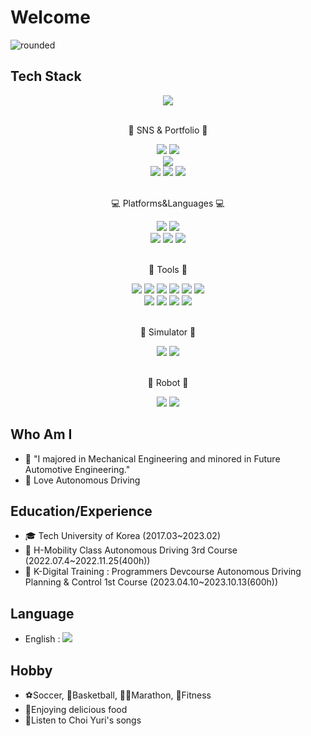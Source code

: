 # Welcome

![rounded](https://capsule-render.vercel.app/api?type=rounded&color=timeGradient&text=parkjunchun's%20Github&fontAlignY=50&fontSize=50&height=200&stroke=000000&strokeWidth=2)

## Tech Stack

<div align="center">
    <img src="https://hits.seeyoufarm.com/api/count/incr/badge.svg?url=https%3A%2F%2Fgithub.com%2Fparkjungchun%2Fhit-counter&count_bg=%2332C6CA&title_bg=%234F83CE&icon=awesomelists.svg&icon_color=%23000000&title=VISIT&edge_flat=false" />
</div>

</br>

<div align="center">
	<p>📱 SNS & Portfolio 📱</p>
</div>
<div align="center">
    <img src=https://img.shields.io/badge/Gmail-D14836?style=flat&logo=Gmail&logoColor=white&link=mailto:jungchunpark97@gmail.com/>
    <img src=https://img.shields.io/badge/Velog-555263?style=flat&logo=Velog&link=https://velog.io/@chun8685/&logoColor=white)](https://velog.io/@chun8685/)/>
	</br>
<img src=https://img.shields.io/badge/FireFightingCar-181717?style=flat&logo=Github&link=https://github.com/parkjungchun/CapstoneDesign_FirefightingCar/&logoColor=white)](https://github.com/parkjungchun/CapstoneDesign_FirefightingCar)/>
	</br>
	<img src=https://img.shields.io/badge/LKS-181717?style=flat&logo=Github&link=https://github.com/parkjungchun/ProgrammersDevcourse_LaneKeepingSystem/&logoColor=white)](https://github.com/parkjungchun/ProgrammersDevcourse_LaneKeepingSystem)/>
	<img src=https://img.shields.io/badge/Obstacle_Avoidance_Driving-181717?style=flat&logo=Github&link=https://github.com/parkjungchun/ProgrammersDevcourse_ObstacleAvoidance/&logoColor=white)](https://github.com/parkjungchun/ProgrammersDevcourse_ObstacleAvoidance)/>
    <img src=https://img.shields.io/badge/Morai_Simulator-181717?style=flat&logo=Github&link=https://github.com/parkjungchun/ProgrammersDevcourse_Morai/&logoColor=white)](https://github.com/parkjungchun/ProgrammersDevcourse_Morai)/>
</div>

</br>

<div align=center>
	<p>💻 Platforms&Languages 💻</p>
</div>
<div align="center">
    <img src="https://img.shields.io/badge/Linux-FCC624?style=flat&logo=Linux&logoColor=black" />
    <img src="https://img.shields.io/badge/Ubuntu-E95420?style=flat&logo=Ubuntu&logoColor=white" />
</div>
<div align="center">
    <img src="https://img.shields.io/badge/C-EF5C55?style=flat&logo=C&logoColor=white" />
    <img src="https://img.shields.io/badge/C++-37814A?style=flat&logo=Celery&logoColor=white" />
    <img src="https://img.shields.io/badge/Python-3776AB?style=flat&logo=Python&logoColor=white" />
</div>

</br>

<div align=center>
	<p>🔧 Tools 🔧</p>
</div>
<div align="center">
    <img src="https://img.shields.io/badge/Visual%20Studio%20Code-007ACC?style=flat&logo=VisualStudioCode&logoColor=white" />
    <img src="https://img.shields.io/badge/PyCharm-000000?style=flat&logo=PyCharm&logoColor=white" />
    <img src="https://img.shields.io/badge/GitHub-181717?style=flat&logo=GitHub&logoColor=white" />
    <img src="https://img.shields.io/badge/Notion-000000?style=flat&logo=Notion&logoColor=white" />
    <img src="https://img.shields.io/badge/Raspberry Pi-A22846?style=flat&logo=RaspberryPi&logoColor=white" />
    <img src="https://img.shields.io/badge/Arduino-00878F?style=flat&logo=Arduino&logoColor=white" />
</div>

<div align="center">
    <img src="https://img.shields.io/badge/AutoCAD-000000?style=flat&logo=Autodesk&logoColor=white" />
    <img src="https://img.shields.io/badge/SolidWorks-005386?style=flat&logo=DassaultSystemes&logoColor=white" />
    <img src="https://img.shields.io/badge/Matlab-Simulink-orange" />
    <img src="https://img.shields.io/badge/Labview-FFDB00?style=flat&logo=Labview&logoColor=white" />
</div>

</br>

<div align=center>
	<p>🎦 Simulator 🎦</p>
</div>
<div align="center">
    <img src="https://img.shields.io/badge/Gazebo-orange" />
    <img src="https://img.shields.io/badge/MORAI-blue" />
</div>

</br>

<div align=center>
	<p>🚙 Robot 🚙</p>
</div>
<div align="center">
    <img src="https://img.shields.io/badge/TurtleBot3-green" />
    <img src="https://img.shields.io/badge/Xycar-darkred" />
</div>

## Who Am I

- 🥇 "I majored in Mechanical Engineering and minored in Future Automotive Engineering."
- 🚐 Love Autonomous Driving

## Education/Experience

- 🎓 Tech University of Korea (2017.03~2023.02)
- 📕 H-Mobility Class Autonomous Driving 3rd Course (2022.07.4~2022.11.25(400h))
- 📗 K-Digital Training : Programmers Devcourse Autonomous Driving Planning & Control 1st Course (2023.04.10~2023.10.13(600h))

## Language

- English : <img src="https://img.shields.io/badge/OPIC-IM2-blue" />

## Hobby

- ⚽Soccer, 🏀Basketball, 🏃‍♂️Marathon, 💪Fitness
- 🥘Enjoying delicious food
- 🎵Listen to Choi Yuri's songs
